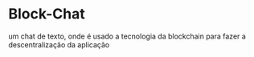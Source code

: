 # Block-Chat
um chat de texto, onde é usado a tecnologia da blockchain para fazer a descentralização da aplicação
